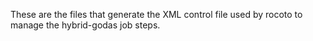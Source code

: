 These are the files that generate the XML control file used by rocoto to manage the hybrid-godas job steps.

